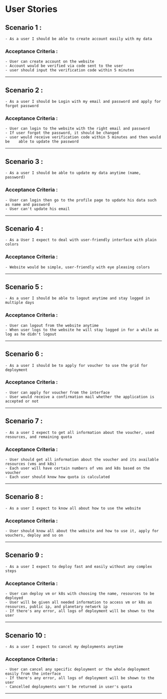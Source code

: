 # User Stories


## Scenario 1 :
    - As a user I should be able to create account easily with my data
### Acceptance Criteria :
    - User can create account on the website 
    - Account would be verified via code sent to the user
    - user should input the verification code within 5 minutes
---
## Scenario 2 :
    - As a user I should be Login with my email and password and apply for forgot password
### Acceptance Criteria :
    - User can login to the website with the right email and password 
    - If user forgot the password, it should be changed
    - user would receive verification code within 5 minutes and then would be    able to update the password
---
## Scenario 3 :
    - As a user I should be able to update my data anytime (name, password)
### Acceptance Criteria :
    - User can login then go to the profile page to update his data such as name and password
    - User can't update his email
---
## Scenario 4 :
    - As a User I expect to deal with user-friendly interface with plain colors
### Acceptance Criteria :
    - Website would be simple, user-friendly with eye pleasing colors
---
## Scenario 5 :
    - As a user I should be able to logout anytime and stay logged in multiple days 
### Acceptance Criteria :
    - User can logout from the website anytime 
    - When user logs to the website he will stay logged in for a while as log as he didn't logout 
---
## Scenario 6 :
    - As a user I should be to apply for voucher to use the grid for deployment
### Acceptance Criteria :
    - User can apply for voucher from the interface
    - User would receive a confirmation mail whether the application is accepted or not 
---
## Scenario 7 :
    - As a user I expect to get all information about the voucher, used resources, and remaining quota 
### Acceptance Criteria :
    - User should get all information about the voucher and its available resources (vms and k8s)
    - Each user will have certain numbers of vms and k8s based on the voucher 
    - Each user should know how quota is calculated
---
## Scenario 8 :
    - As a user I expect to know all about how to use the website
### Acceptance Criteria :
    - User should know all about the website and how to use it, apply for vouchers, deploy and so on
---
## Scenario 9 :
    - As a user I expect to deploy fast and easily without any complex steps 
### Acceptance Criteria :
    - User can deploy vm or k8s with choosing the name, resources to be deployed
    - User will be given all needed information to access vm or k8s as resources, public ip, and planetary network ip
    - If there's any error, all logs of deployment will be shown to the user
---
## Scenario 10 :
    - As a user I expect to cancel my deployments anytime 
### Acceptance Criteria :
    - User can cancel any specific deployment or the whole deployment easily from the interface
    - If there's any error, all logs of deployment will be shown to the user
    - Cancelled deployments won't be returned in user's quota
---











